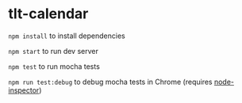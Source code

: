 # tlt-calendar

`npm install` to install dependencies

`npm start` to run dev server

`npm test` to run mocha tests

`npm run test:debug` to debug mocha tests in Chrome (requires [node-inspector](https://github.com/node-inspector/node-inspector))
